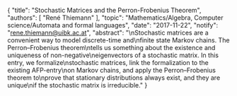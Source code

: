 {
    "title": "Stochastic Matrices and the Perron-Frobenius Theorem",
    "authors": [
        "René Thiemann"
    ],
    "topic": "Mathematics/Algebra, Computer science/Automata and formal languages",
    "date": "2017-11-22",
    "notify": "rene.thiemann@uibk.ac.at",
    "abstract": "\nStochastic matrices are a convenient way to model discrete-time and\nfinite state Markov chains. The Perron&ndash;Frobenius theorem\ntells us something about the existence and uniqueness of non-negative\neigenvectors of a stochastic matrix.  In this entry, we formalize\nstochastic matrices, link the formalization to the existing AFP-entry\non Markov chains, and apply the Perron&ndash;Frobenius theorem to\nprove that stationary distributions always exist, and they are unique\nif the stochastic matrix is irreducible."
}